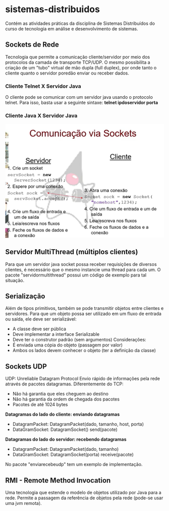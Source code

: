 # sistemas-distribuidos
Contém as atividades práticas da disciplina de Sistemas Distribuídos do curso de tecnologia em análise e desenvolvimento de sistemas.

## Sockets de Rede
Tecnologia que permite a comunicação cliente/servidor por meio dos protocolos da camada de transporte TCP/UDP. O mesmo possibilita a
criação de um "tubo" virtual de mão dupla (full duplex), por onde tanto o cliente quanto o servidor poredão enviar ou receber dados.

### Cliente Telnet X Servidor Java
O cliente pode se comunicar com um servidor java usando o protocolo telnet. Para isso, basta usar a seguinte sintaxe:
<b> telnet ipdoservidor porta </b>

### Cliente Java X Servidor Java

<img src="https://github.com/MarcosJuunioor/sistemas-distribuidos/blob/master/comunicacao-via-sockets.png" />

## Servidor MultiThread (múltiplos clientes)
Para que um servidor java socket possa receber requisições de diversos clientes,  é necessário que o mesmo instancie uma thread para
cada um. O pacote "servidormultithread" possui um código de exemplo para tal situação.

## Serialização
Além de tipos primitivos, também se pode transmitir objetos entre clientes e servidores. Para que um objeto possa ser utilizado em um
fluxo de entrada ou saída, ele deve ser serializável:
- A classe deve ser pública
- Deve implementar a interface Serializable
- Deve ter o construtor padrão (sem argumentos)
Considerações:
- É enviada uma cópia do objeto (passagem por valor)
- Ambos os lados devem conhecer o objeto (ter a definição da classe)

## Sockets UDP
UDP: Unreliable Datagram Protocol
Envio rápido de informações pela rede através de pacotes datagramas.
Diferentemente do TCP:
- Não há garantia que eles cheguem ao destino
- Não há garantia da ordem de chegada dos pacotes
- Pacotes de até 1024 bytes

<b> Datagramas do lado do cliente: enviando datagramas</b>
- DatagramPacket: DatagramPacket(dado, tamanho, host, porta)
- DataGramSocket: DatagramSocket() send(pacote)
 
<b> Datagramas do lado do servidor: recebendo datagramas</b>
- DatagramPacket: DatagramPacket(dado, tamanho)
- DataGramSocket: DatagramSocket(porta) receive(pacote)
  
No pacote "enviarecebeudp" tem um exemplo de implementação.

## RMI - Remote Method Invocation
Uma tecnologia que estende o modelo de objetos utilizado por Java para a rede. 
Permite a passagem da referência de objetos pela rede (pode-se usar uma jvm remota).

